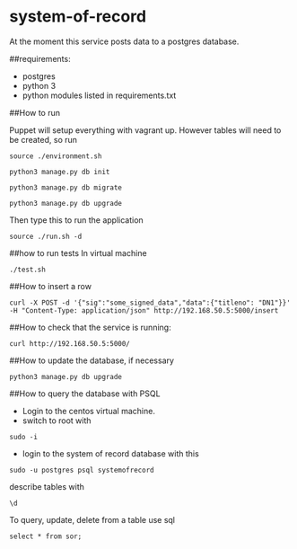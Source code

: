 # system-of-record
At the moment this service posts data to a postgres database.

##requirements:
- postgres
- python 3
- python modules listed in requirements.txt

##How to run

Puppet will setup everything with vagrant up.  However tables will need 
to be created, so run

```
source ./environment.sh 
```

```
python3 manage.py db init
```

```
python3 manage.py db migrate
```

```
python3 manage.py db upgrade
```

Then type this to run the application

```
source ./run.sh -d
```

##how to run tests
In virtual machine

```
./test.sh
```


##How to insert a row

```
curl -X POST -d '{"sig":"some_signed_data","data":{"titleno": "DN1"}}' -H "Content-Type: application/json" http://192.168.50.5:5000/insert
```

##How to check that the service is running:

```
curl http://192.168.50.5:5000/
```

##How to update the database, if necessary

```
python3 manage.py db upgrade
```

##How to query the database with PSQL

- Login to the centos virtual machine.
- switch to root with 

```
sudo -i
```

- login to the system of record database with this

```
sudo -u postgres psql systemofrecord
```

describe tables with 

```
\d
```

To query, update, delete from a table use sql

```
select * from sor;
```



